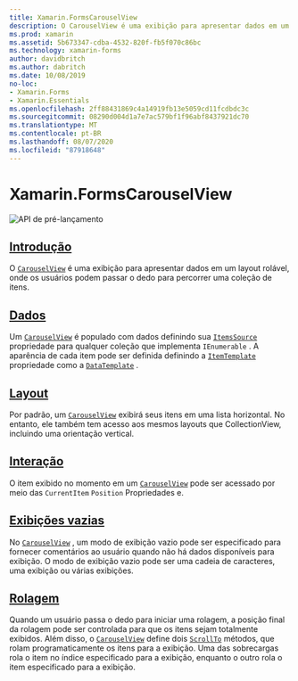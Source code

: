 ```yaml
---
title: Xamarin.FormsCarouselView
description: O CarouselView é uma exibição para apresentar dados em um layout rolável, onde os usuários podem passar a passar por uma coleção de itens.
ms.prod: xamarin
ms.assetid: 5b673347-cdba-4532-820f-fb5f070c86bc
ms.technology: xamarin-forms
author: davidbritch
ms.author: dabritch
ms.date: 10/08/2019
no-loc:
- Xamarin.Forms
- Xamarin.Essentials
ms.openlocfilehash: 2ff88431869c4a14919fb13e5059cd11fcdbdc3c
ms.sourcegitcommit: 08290d004d1a7e7ac579bf1f96abf8437921dc70
ms.translationtype: MT
ms.contentlocale: pt-BR
ms.lasthandoff: 08/07/2020
ms.locfileid: "87918648"
---
```

# <a name="no-locxamarinforms-carouselview"></a>Xamarin.FormsCarouselView

![API de pré-lançamento](~/media/shared/preview.png)

## <a name="introduction"></a>[Introdução](introduction.md)

O [`CarouselView`](xref:Xamarin.Forms.CarouselView) é uma exibição para apresentar dados em um layout rolável, onde os usuários podem passar o dedo para percorrer uma coleção de itens.

## <a name="data"></a>[Dados](populate-data.md)

Um [`CarouselView`](xref:Xamarin.Forms.CarouselView) é populado com dados definindo sua [`ItemsSource`](xref:Xamarin.Forms.ItemsView.ItemsSource) propriedade para qualquer coleção que implementa `IEnumerable` . A aparência de cada item pode ser definida definindo a [`ItemTemplate`](xref:Xamarin.Forms.ItemsView.ItemTemplate) propriedade como a [`DataTemplate`](xref:Xamarin.Forms.DataTemplate) .

## <a name="layout"></a>[Layout](layout.md)

Por padrão, um [`CarouselView`](xref:Xamarin.Forms.CarouselView) exibirá seus itens em uma lista horizontal. No entanto, ele também tem acesso aos mesmos layouts que CollectionView, incluindo uma orientação vertical.

## <a name="interaction"></a>[Interação](interaction.md)

O item exibido no momento em um [`CarouselView`](xref:Xamarin.Forms.CarouselView) pode ser acessado por meio das `CurrentItem` `Position` Propriedades e.

## <a name="empty-views"></a>[Exibições vazias](emptyview.md)

No [`CarouselView`](xref:Xamarin.Forms.CarouselView) , um modo de exibição vazio pode ser especificado para fornecer comentários ao usuário quando não há dados disponíveis para exibição. O modo de exibição vazio pode ser uma cadeia de caracteres, uma exibição ou várias exibições.

## <a name="scrolling"></a>[Rolagem](scrolling.md)

Quando um usuário passa o dedo para iniciar uma rolagem, a posição final da rolagem pode ser controlada para que os itens sejam totalmente exibidos. Além disso, o [`CarouselView`](xref:Xamarin.Forms.CarouselView) define dois [`ScrollTo`](xref:Xamarin.Forms.ItemsView.ScrollTo*) métodos, que rolam programaticamente os itens para a exibição. Uma das sobrecargas rola o item no índice especificado para a exibição, enquanto o outro rola o item especificado para a exibição.
